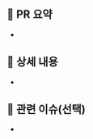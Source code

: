 ## 📌 PR 요약
<!-- 이 PR에서 변경한 내용을 간략히 설명해주세요 -->
- 

## 📝 상세 내용
<!-- 이 PR에서 변경한 내용을 자세히 설명해주세요 -->
- 

## 🔗 관련 이슈(선택)
<!-- 관련된 이슈 번호를 적어주세요 (예: #123) -->
- 